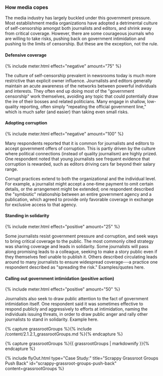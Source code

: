 ### How media copes

The media industry has largely buckled under this government pressure. Most establishment media organizations have adopted a detrimental culture of self-censorship amongst both journalists and editors, and shrink away from critical coverage. However, there are some courageous journals who are willing to take risks, pushing back on government intimidation and pushing to the limits of censorship. But these are the exception, not the rule.

<div class="flexColumns">
<h4 class="col-1-2">Defensive coverage</h4>
{% include meter.html effect="negative" amount="75" %}
</div>

The culture of self-censorship prevalent in newsrooms today is much more restrictive than explicit owner influence. Journalists and editors generally maintain an acute awareness of the networks between powerful individuals and interests. They often end up doing most of the "government censorship" work themselves, avoiding any topic that could potentially draw the ire of their bosses and related politicians. Many engage in shallow, low-quality reporting, often simply "repeating the official government line," which is much safer (and easier) than taking even small risks.

<div class="flexColumns">
<h4 class="col-1-2">Adopting corruption</h4>
{% include meter.html effect="negative" amount="100" %}
</div>

Many respondents reported that it is common for journalists and editors to accept government offers of corruption. This is partly driven by the culture where political connections (instead of quality journalism) are highly prized. One respondent noted that young journalists see frequent evidence that corruption is rewarded, such as editors driving cars far beyond their salary range.

Corrupt practices extend to both the organizational and the individual level. For example, a journalist might accept a one-time payment to omit certain details, or the arrangement might be extended; one respondent described the "symbiotic" relationship between an entire government agency and a publication, which agreed to provide only favorable coverage in exchange for exclusive access to that agency.

<div class="flexColumns">
<h4 class="col-1-2">Standing in solidarity</h4>
{% include meter.html effect="positive" amount="25" %}
</div>

Some journalists resist government pressure and corruption, and seek ways to bring critical coverage to the public. The most commonly cited strategy was sharing coverage and leads in solidarity. Some journalists will pass along promising leads to a colleague, seeking to make a story public even if they themselves feel unable to publish it. Others described circulating leads around to many journalists to ensure widespread coverage---a practice one respondent described as "spreading the risk." Examples/quotes here.

<div class="flexColumns">
<h4 class="col-1-2">Calling out government intimidation (positive action)</h4>
{% include meter.html effect="positive" amount="50" %}
</div>

Journalists also seek to draw public attention to the fact of government intimidation itself. One respondent said it was sometimes effective to respond publicly and aggressively to efforts at intimidation, naming the individuals issuing threats, in order to draw public anger and rally other journalists to stand in solidarity. Example here.

<!-- Include content as a variable -->
{% capture grassrootGroups %}{% include /content/2.1.2.1_grassrootGroups.md %}{% endcapture %}
<!-- markdownify the variable -->
{% capture grassrootGroups %}{{ grassrootGroups | markdownify }}{% endcapture %}
<!-- include the flyOut function and pass in the variable content -->
{% include flyOut.html type="Case Study:" title="Scrappy Grassroot Groups Push Back" id="scrappy-grassroot-groups-push-back" content=grassrootGroups %}
